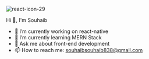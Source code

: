 ![react-icon-29](https://user-images.githubusercontent.com/80969087/180638974-bf1075ea-29de-49cb-a93a-b44e57beae4d.jpg)


Hi 👋, I'm Souhaib



- 🔭 I’m currently working on react-native
- 🌱 I’m currently learning MERN Stack
- 💬 Ask me about front-end development
- 📫 How to reach me: souhaibsouhaib838@gmail.com
